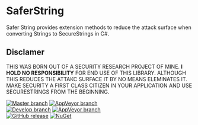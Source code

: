 # SaferString
Safer String provides extension methods to reduce the attack surface when converting Strings to SecureStrings in C#.

## Disclamer
THIS WAS BORN OUT OF A SECURITY RESEARCH PROJECT OF MINE.  **I HOLD NO RESPONSIBILITY** FOR END USE OF THIS LIBRARY.  ALTHOUGH THIS REDUCES THE ATTAKC SURFACE IT BY NO MEANS ELEMINATES IT.  MAKE SECURITY A FIRST CLASS CITIZEN IN YOUR APPLICATION AND USE SECURESTRINGS FROM THE BEGINNING.


[![Master branch](https://img.shields.io/badge/Branch-Master-blue.svg)]()
[![AppVeyor branch](https://img.shields.io/appveyor/ci/StummeJ/saferstring/master.svg?maxAge=2592000)](https://ci.appveyor.com/project/StummeJ/saferstring/history)  
[![Develop branch](https://img.shields.io/badge/Branch-Develop-blue.svg)]()
[![AppVeyor branch](https://img.shields.io/appveyor/ci/StummeJ/saferstring/develop.svg?maxAge=2592000)](https://ci.appveyor.com/project/StummeJ/saferstring/history)  
[![GitHub release](https://img.shields.io/github/release/StummeJ/SaferString.svg?maxAge=2592000)](https://github.com/StummeJ/SaferString)
[![NuGet](https://img.shields.io/nuget/v/SaferString.svg?maxAge=2592000)](https://www.nuget.org/packages/SaferString)
